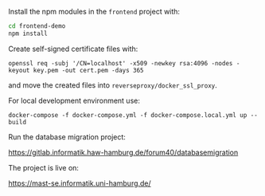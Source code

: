 Install the npm modules in the `frontend` project with:

```bash
cd frontend-demo
npm install
```

Create self-signed certificate files with:

```openssl req -subj '/CN=localhost' -x509 -newkey rsa:4096 -nodes -keyout key.pem -out cert.pem -days 365```

and move the created files into `reverseproxy/docker_ssl_proxy`.


For local development environment use:

`docker-compose -f docker-compose.yml -f docker-compose.local.yml up --build`


Run the database migration project:

https://gitlab.informatik.haw-hamburg.de/forum40/databasemigration


The project is live on:

https://mast-se.informatik.uni-hamburg.de/